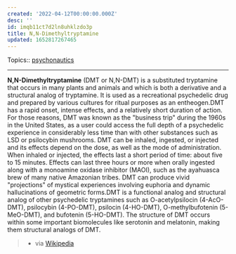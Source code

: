 ```yaml
---
created: '2022-04-12T00:00:00.000Z'
desc: ''
id: imqb11ct7d2ln8uhklzdo3p
title: N,N-Dimethyltryptamine
updated: 1652817267465
---
```

   
Topics::  [psychonautics](../topics/psychonautics.md)   
   
   
---   
   
**N,N-Dimethyltryptamine** (DMT or N,N-DMT) is a substituted tryptamine that occurs in many plants and animals and which is both a derivative and a structural analog of tryptamine. It is used as a recreational psychedelic drug and prepared by various cultures for ritual purposes as an entheogen.DMT has a rapid onset, intense effects, and a relatively short duration of action. For those reasons, DMT was known as the "business trip" during the 1960s in the United States, as a user could access the full depth of a psychedelic experience in considerably less time than with other substances such as LSD or psilocybin mushrooms. DMT can be inhaled, ingested, or injected and its effects depend on the dose, as well as the mode of administration. When inhaled or injected, the effects last a short period of time: about five to 15 minutes. Effects can last three hours or more when orally ingested along with a monoamine oxidase inhibitor (MAOI), such as the ayahuasca brew of many native Amazonian tribes. DMT can produce vivid "projections" of mystical experiences involving euphoria and dynamic hallucinations of geometric forms.DMT is a functional analog and structural analog of other psychedelic tryptamines such as O-acetylpsilocin (4-AcO-DMT), psilocybin (4-PO-DMT), psilocin (4-HO-DMT), O-methylbufotenin (5-MeO-DMT), and bufotenin (5-HO-DMT). The structure of DMT occurs within some important biomolecules like serotonin and melatonin, making them structural analogs of DMT.   
   
> - via [Wikipedia](https://en.wikipedia.org/wiki/N,N-Dimethyltryptamine)